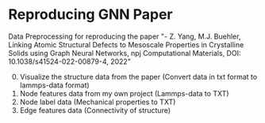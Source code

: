 # Reproducing GNN Paper
Data Preprocessing for reproducing the paper "- Z. Yang, M.J. Buehler, Linking Atomic Structural Defects to Mesoscale Properties in Crystalline Solids using Graph Neural Networks, npj Computational Materials, DOI: 10.1038/s41524-022-00879-4, 2022" 

0. Visualize the structure data from the paper (Convert data in txt format to lammps-data format)
1. Node features data from my own project (Lammps-data to TXT)
2. Node label data (Mechanical properties to TXT)
3. Edge features data (Connectivity of structure)
